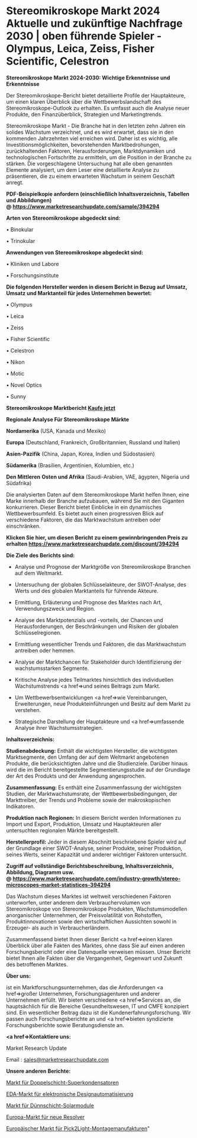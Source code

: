 # Stereomikroskope Markt 2024 Aktuelle und zukünftige Nachfrage 2030 | oben führende Spieler - Olympus, Leica, Zeiss, Fisher Scientific, Celestron

<strong>Stereomikroskope Markt 2024-2030: Wichtige Erkenntnisse und Erkenntnisse</strong>

Der Stereomikroskope-Bericht bietet detaillierte Profile der Hauptakteure, um einen klaren Überblick über die Wettbewerbslandschaft des Stereomikroskope-Outlook zu erhalten. Es umfasst auch die Analyse neuer Produkte, den Finanzüberblick, Strategien und Marketingtrends.

Stereomikroskope Markt - Die Branche hat in den letzten zehn Jahren ein solides Wachstum verzeichnet, und es wird erwartet, dass sie in den kommenden Jahrzehnten viel erreichen wird. Daher ist es wichtig, alle Investitionsmöglichkeiten, bevorstehenden Marktbedrohungen, zurückhaltenden Faktoren, Herausforderungen, Marktdynamiken und technologischen Fortschritte zu ermitteln, um die Position in der Branche zu stärken. Die vorgeschlagene Untersuchung hat alle oben genannten Elemente analysiert, um dem Leser eine detaillierte Analyse zu präsentieren, die zu einem erwarteten Wachstum in seinem Geschäft anregt.

<strong><b>PDF-Beispielkopie anfordern (einschließlich Inhaltsverzeichnis, Tabellen und Abbildungen) @ </b></strong><strong><a href=https://www.marketresearchupdate.com/sample/394294><strong>https://www.marketresearchupdate.com/sample/394294</u></a></strong></strong>

<strong>Arten von Stereomikroskope abgedeckt sind:</strong>

• Binokular

• Trinokular

<strong>Anwendungen von Stereomikroskope abgedeckt sind:</strong>

• Kliniken und Labore

• Forschungsinstitute

<strong>Die folgenden Hersteller werden in diesem Bericht in Bezug auf Umsatz, Umsatz und Marktanteil für jedes Unternehmen bewertet:</strong>

• Olympus

• Leica

• Zeiss

• Fisher Scientific

• Celestron

• Nikon

• Motic

• Novel Optics

• Sunny

<strong>Stereomikroskope Marktbericht <a href=https://www.marketresearchupdate.com/buynow/394294>Kaufe jetzt</a></strong>

<strong>Regionale Analyse Für Stereomikroskope Märkte</strong>

<strong>Nordamerika</strong> (USA, Kanada und Mexiko)

<strong>Europa</strong> (Deutschland, Frankreich, Großbritannien, Russland und Italien)

<strong>Asien-Pazifik</strong> (China, Japan, Korea, Indien und Südostasien)

<strong>Südamerika</strong> (Brasilien, Argentinien, Kolumbien, etc.)

<strong>Den Mittleren</strong> <strong>Osten und Afrika</strong> (Saudi-Arabien, VAE, ägypten, Nigeria und Südafrika)

Die analysierten Daten auf dem Stereomikroskope Markt helfen Ihnen, eine Marke innerhalb der Branche aufzubauen, während Sie mit den Giganten konkurrieren. Dieser Bericht bietet Einblicke in ein dynamisches Wettbewerbsumfeld. Es bietet auch einen progressiven Blick auf verschiedene Faktoren, die das Marktwachstum antreiben oder einschränken.

<strong>Klicken Sie hier, um diesen Bericht zu einem gewinnbringenden Preis zu erhalten
</strong><strong><a href=https://www.marketresearchupdate.com/discount/394294>https://www.marketresearchupdate.com/discount/394294</b></u></strong></a>

<strong>Die Ziele des Berichts sind:</strong>

- Analyse und Prognose der Marktgröße von Stereomikroskope Branchen auf dem Weltmarkt.

- Untersuchung der globalen Schlüsselakteure, der SWOT-Analyse, des Werts und des globalen Marktanteils für führende Akteure.

- Ermittlung, Erläuterung und Prognose des Marktes nach Art, Verwendungszweck und Region.

- Analyse des Marktpotenzials und -vorteils, der Chancen und Herausforderungen, der Beschränkungen und Risiken der globalen Schlüsselregionen.

- Ermittlung wesentlicher Trends und Faktoren, die das Marktwachstum antreiben oder hemmen.

- Analyse der Marktchancen für Stakeholder durch Identifizierung der wachstumsstarken Segmente.

- Kritische Analyse jedes Teilmarktes hinsichtlich des individuellen Wachstumstrends <a href=>und</a> seines Beitrags zum Markt.

- Um Wettbewerbsentwicklungen <a href=>wie</a> Vereinbarungen, Erweiterungen, neue Produkteinführungen und Besitz auf dem Markt zu verstehen.

- Strategische Darstellung der Hauptakteure und <a href=>umfas</a>sende Analyse ihrer Wachstumsstrategien.

<strong>Inhaltsverzeichnis:</strong>

<strong>Studienabdeckung:</strong> Enthält die wichtigsten Hersteller, die wichtigsten Marktsegmente, den Umfang der auf dem Weltmarkt angebotenen Produkte, die berücksichtigten Jahre und die Studienziele. Darüber hinaus wird die im Bericht bereitgestellte Segmentierungsstudie auf der Grundlage der Art des Produkts und der Anwendung angesprochen.

<strong>Zusammenfassung:</strong> Es enthält eine Zusammenfassung der wichtigsten Studien, der Marktwachstumsrate, der Wettbewerbsbedingungen, der Markttreiber, der Trends und Probleme sowie der makroskopischen Indikatoren.

<strong>Produktion nach Regionen:</strong> In diesem Bericht werden Informationen zu Import und Export, Produktion, Umsatz und Hauptakteuren aller untersuchten regionalen Märkte bereitgestellt.

<strong>Herstellerprofil:</strong> Jeder in diesem Abschnitt beschriebene Spieler wird auf der Grundlage einer SWOT-Analyse, seiner Produkte, seiner Produktion, seines Werts, seiner Kapazität und anderer wichtiger Faktoren untersucht.

<strong><b>Zugriff auf vollständige Berichtsbeschreibung, Inhaltsverzeichnis, Abbildung, Diagramm usw. @ </b></strong><strong><a href=https://www.marketresearchupdate.com/industry-growth/stereo-microscopes-market-statistices-394294>https://www.marketresearchupdate.com/industry-growth/stereo-microscopes-market-statistices-394294</a></strong>

Das Wachstum dieses Marktes ist weltweit verschiedenen Faktoren unterworfen, unter anderem dem Verbrauchervolumen von Stereomikroskope von Stereomikroskope Produkten, Wachstumsmodellen anorganischer Unternehmen, der Preisvolatilität von Rohstoffen, Produktinnovationen sowie den wirtschaftlichen Aussichten sowohl in Erzeuger- als auch in Verbraucherländern.

Zusammenfassend bietet Ihnen dieser Bericht <a href=>einen</a> klaren Überblick über alle Fakten des Marktes, ohne dass Sie auf einen anderen Forschungsbericht oder eine Datenquelle verweisen müssen. Unser Bericht bietet Ihnen alle Fakten über die Vergangenheit, Gegenwart und Zukunft des betroffenen Marktes.

<strong>Über uns:</strong>

 ist ein Marktforschungsunternehmen, das die Anforderungen <a href=>großer</a> Unternehmen, Forschungsagenturen und anderer Unternehmen erfüllt. Wir bieten verschiedene <a href=>Services</a> an, die hauptsächlich für die Bereiche Gesundheitswesen, IT und CMFE konzipiert sind. Ein wesentlicher Beitrag dazu ist die Kundenerfahrungsforschung. Wir passen auch Forschungsberichte an und <a href=>bieten</a> syndizierte Forschungsberichte sowie Beratungsdienste an.

<strong><a href=>Kontaktiere uns:</a></strong>

Market Research Update

Email : sales@marketresearchupdate.com

<strong>Unsere anderen Berichte:</strong>

<a href=https://www.linkedin.com/pulse/double-layer-supercapacitor-market>Markt für Doppelschicht-Superkondensatoren</a>

<a href=https://www.linkedin.com/pulse/electronic-design-automation-eda-market-size>EDA-Markt für elektronische Designautomatisierung</a>

<a href=https://www.linkedin.com/pulse/thin-film-solar-modules-market-analysis-segment>Markt für Dünnschicht-Solarmodule</a>

<a href=https://www.linkedin.com/pulse/europe-new-resolvers-market-demand-growth-challenges>Europa-Markt für neue Resolver</a>

<a href=https://www.linkedin.com/pulse/europe-pick2light-assembly-manufactory-market>Europäischer Markt für Pick2Light-Montagemanufakturen</a>"
